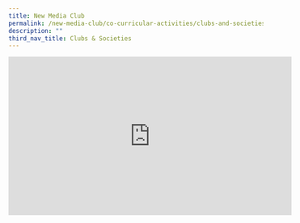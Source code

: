```yaml
---
title: New Media Club
permalink: /new-media-club/co-curricular-activities/clubs-and-societies/permalink/
description: ""
third_nav_title: Clubs & Societies
---
```

<iframe width="560" height="315" src="https://www.youtube.com/embed/J6_P8z7EgTU" title="YouTube video player" frameborder="0" allow="accelerometer; autoplay; clipboard-write; encrypted-media; gyroscope; picture-in-picture" allowfullscreen></iframe>